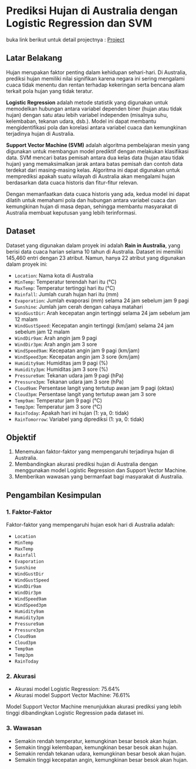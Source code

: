 # Prediksi Hujan di Australia dengan Logistic Regression dan SVM

buka link berikut untuk detail projectnya : <a href="https://github.com/fachriansyahmh/Prediksi_Harga_Uber_dan_Lyft_di_Boston_Menggunakan_Linear_Regression/blob/main/PYTN_KampusMerdeka_FP1_Fachriansyah-Muhammad-Haikal.ipynb" target="_blank">Project</a>


## Latar Belakang

Hujan merupakan faktor penting dalam kehidupan sehari-hari. Di Australia, prediksi hujan memiliki nilai signifikan karena negara ini sering mengalami cuaca tidak menentu dan rentan terhadap kekeringan serta bencana alam terkait pola hujan yang tidak teratur.

**Logistic Regression** adalah metode statistik yang digunakan untuk memodelkan hubungan antara variabel dependen biner (hujan atau tidak hujan) dengan satu atau lebih variabel independen (misalnya suhu, kelembaban, tekanan udara, dsb.). Model ini dapat membantu mengidentifikasi pola dan korelasi antara variabel cuaca dan kemungkinan terjadinya hujan di Australia.

**Support Vector Machine (SVM)** adalah algoritma pembelajaran mesin yang digunakan untuk membangun model prediktif dengan melakukan klasifikasi data. SVM mencari batas pemisah antara dua kelas data (hujan atau tidak hujan) yang memaksimalkan jarak antara batas pemisah dan contoh data terdekat dari masing-masing kelas. Algoritma ini dapat digunakan untuk memprediksi apakah suatu wilayah di Australia akan mengalami hujan berdasarkan data cuaca historis dan fitur-fitur relevan.

Dengan memanfaatkan data cuaca historis yang ada, kedua model ini dapat dilatih untuk memahami pola dan hubungan antara variabel cuaca dan kemungkinan hujan di masa depan, sehingga membantu masyarakat di Australia membuat keputusan yang lebih terinformasi.

## Dataset

Dataset yang digunakan dalam proyek ini adalah **Rain in Australia**, yang berisi data cuaca harian selama 10 tahun di Australia. Dataset ini memiliki 145,460 entri dengan 23 atribut. Namun, hanya 22 atribut yang digunakan dalam proyek ini:

- `Location`: Nama kota di Australia
- `MinTemp`: Temperatur terendah hari itu (°C)
- `MaxTemp`: Temperatur tertinggi hari itu (°C)
- `Rainfall`: Jumlah curah hujan hari itu (mm)
- `Evaporation`: Jumlah evaporasi (mm) selama 24 jam sebelum jam 9 pagi
- `Sunshine`: Jumlah jam cerah dengan cahaya matahari
- `WindGustDir`: Arah kecepatan angin tertinggi selama 24 jam sebelum jam 12 malam
- `WindGustSpeed`: Kecepatan angin tertinggi (km/jam) selama 24 jam sebelum jam 12 malam
- `WindDir9am`: Arah angin jam 9 pagi
- `WindDir3pm`: Arah angin jam 3 sore
- `WindSpeed9am`: Kecepatan angin jam 9 pagi (km/jam)
- `WindSpeed3pm`: Kecepatan angin jam 3 sore (km/jam)
- `Humidity9am`: Humiditas jam 9 pagi (%)
- `Humidity3pm`: Humiditas jam 3 sore (%)
- `Pressure9am`: Tekanan udara jam 9 pagi (hPa)
- `Pressure3pm`: Tekanan udara jam 3 sore (hPa)
- `Cloud9am`: Persentase langit yang tertutup awan jam 9 pagi (oktas)
- `Cloud3pm`: Persentase langit yang tertutup awan jam 3 sore
- `Temp9am`: Temperatur jam 9 pagi (°C)
- `Temp3pm`: Temperatur jam 3 sore (°C)
- `RainToday`: Apakah hari ini hujan (1: ya, 0: tidak)
- `RainTomorrow`: Variabel yang diprediksi (1: ya, 0: tidak)

## Objektif

1. Menemukan faktor-faktor yang mempengaruhi terjadinya hujan di Australia.
2. Membandingkan akurasi prediksi hujan di Australia dengan menggunakan model Logistic Regression dan Support Vector Machine.
3. Memberikan wawasan yang bermanfaat bagi masyarakat di Australia.

## Pengambilan Kesimpulan

### 1. Faktor-Faktor

Faktor-faktor yang mempengaruhi hujan esok hari di Australia adalah:

- `Location`
- `MinTemp`
- `MaxTemp`
- `Rainfall`
- `Evaporation`
- `Sunshine`
- `WindGustDir`
- `WindGustSpeed`
- `WindDir9am`
- `WindDir3pm`
- `WindSpeed9am`
- `WindSpeed3pm`
- `Humidity9am`
- `Humidity3pm`
- `Pressure9am`
- `Pressure3pm`
- `Cloud9am`
- `Cloud3pm`
- `Temp9am`
- `Temp3pm`
- `RainToday`

### 2. Akurasi

- Akurasi model Logistic Regression: 75.64%
- Akurasi model Support Vector Machine: 76.61%

Model Support Vector Machine menunjukkan akurasi prediksi yang lebih tinggi dibandingkan Logistic Regression pada dataset ini.

### 3. Wawasan

- Semakin rendah temperatur, kemungkinan besar besok akan hujan.
- Semakin tinggi kelembapan, kemungkinan besar besok akan hujan.
- Semakin rendah tekanan udara, kemungkinan besar besok akan hujan.
- Semakin tinggi kecepatan angin, kemungkinan besar besok akan hujan.
